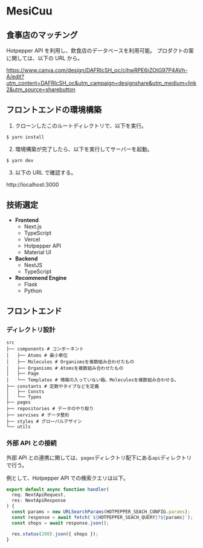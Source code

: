 # MesiCuu

## 食事店のマッチング

Hotpepper API を利用し、飲食店のデータベースを利用可能。
プロダクトの案に関しては、以下の URL から。

https://www.canva.com/design/DAFRIcSH_oc/cihwRPE6rZOtG97P4AVh-A/edit?utm_content=DAFRIcSH_oc&utm_campaign=designshare&utm_medium=link2&utm_source=sharebutton

## フロントエンドの環境構築

1. クローンしたこのルートディレクトリで、以下を実行。

```
$ yarn install
```

2. 環境構築が完了したら、以下を実行してサーバーを起動。

```
$ yarn dev
```

3. 以下の URL で確認する。

http://localhost:3000

## 技術選定

- **Frontend**
  - Next.js
  - TypeScript
  - Vercel
  - Hotpepper API
  - Material UI
- **Backend**
  - NestJS
  - TypeScript
- **Recommend Engine**
  - Flask
  - Python

## フロントエンド

### ディレクトリ設計

```
src
├── components # コンポーネント
│   ├── Atoms # 最小単位
│   ├── Molecules # Organismsを複数組み合わせたもの
│   ├── Organisms # Atomsを複数組み合わせたもの
│   ├── Page
│   └── Templates # 情報の入っていない箱。Moleculesを複数組み合わせる。
├── constants # 定数やタイプなどを定義
│   ├── Consts
│   └── Types
├── pages
├── repositories # データのやり取り
├── servises # データ整形
├── styles # グローバルデザイン
└── utils
```

### 外部 API との接続

外部 API との連携に関しては、`pages`ディレクトリ配下にある`api`ディレクトリで行う。

例として、Hotpepper API での検索クエリは以下。

```ts
export default async function handler(
  req: NextApiRequest,
  res: NextApiResponse
) {
  const params = new URLSearchParams(HOTPEPPER_SEACH_CONFIG.params);
  const response = await fetch(`${HOTPEPPER_SEACH_QUERY}?${params}`);
  const shops = await response.json();

  res.status(200).json({ shops });
}
```
